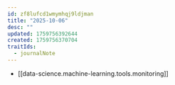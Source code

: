 ```yaml
---
id: zf8lufcd1wmymhqj9ldjman
title: "2025-10-06"
desc: ""
updated: 1759756392644
created: 1759756370704
traitIds:
  - journalNote
---
```


- [[data-science.machine-learning.tools.monitoring]]
